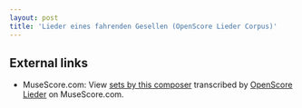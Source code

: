 ```yaml
---
layout: post
title: 'Lieder eines fahrenden Gesellen (OpenScore Lieder Corpus)'
---
```


## External links

- MuseScore.com: View [sets by this composer] transcribed by [OpenScore Lieder] on MuseScore.com.

[sets by this composer]: https://musescore.com/openscore-lieder-corpus/sets/5026280
[OpenScore Lieder]: https://musescore.com/openscore-lieder-corpus

